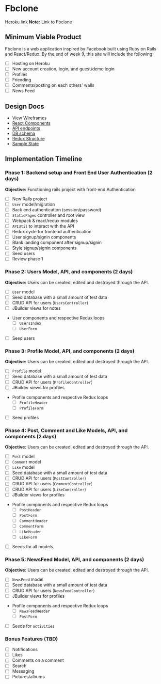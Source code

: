 # Fbclone

[Heroku link][heroku] **Note:** Link to Fbclone

[heroku]: http://www.herokuapp.com

## Minimum Viable Product

Fbclone is a web application inspired by Facebook built using Ruby on Rails and React/Redux. By the end of week 9, this site will include the following:

- [ ] Hosting on Heroku
- [ ] New account creation, login, and guest/demo login
- [ ] Profiles
- [ ] Friending
- [ ] Comments/posting on each others' walls
- [ ] News Feed

## Design Docs
* [View Wireframes][wireframes]
* [React Components][components]
* [API endpoints][api-endpoints]
* [DB schema][schema]
* [Redux Structure][redux-structure]
* [Sample State][sample-state]

[wireframes]: docs/wireframes
[components]: docs/component-heirarchy.md
[redux-structure]: docs/redux-structure.md
[sample-state]: docs/sample-state.md
[api-endpoints]: docs/api-endpoints.md
[schema]: docs/schema.md

## Implementation Timeline

### Phase 1: Backend setup and Front End User Authentication (2 days)

**Objective:** Functioning rails project with front-end Authentication

- [ ] New Rails project
- [ ] `User` model/migration
- [ ] Back end authentication (session/password)
- [ ] `StaticPages` controller and root view
- [ ] Webpack & react/redux modules
- [ ] `APIUtil` to interact with the API
- [ ] Redux cycle for frontend authentication
- [ ] User signup/signin components
- [ ] Blank landing component after signup/signin
- [ ] Style signup/signin components
- [ ] Seed users
- [ ] Review phase 1

### Phase 2: Users Model, API, and components (2 days)

**Objective:** Users can be created, edited and destroyed through
the API.

- [ ] `User` model
- [ ] Seed database with a small amount of test data
- [ ] CRUD API for users (`UsersController`)
- [ ] JBuilder views for notes
- User components and respective Redux loops
  - [ ] `UsersIndex`
  - [ ] `UserForm`
- [ ] Seed users

### Phase 3: Profile Model, API, and components (2 days)

**Objective:** Users can be created, edited and destroyed through
the API.

- [ ] `Profile` model
- [ ] Seed database with a small amount of test data
- [ ] CRUD API for users (`ProfileController`)
- [ ] JBuilder views for profiles
- Profile components and respective Redux loops
  - [ ] `ProfileHeader`
  - [ ] `ProfileForm`
- [ ] Seed profiles

### Phase 4: Post, Comment and Like Models, API, and components (2 days)

**Objective:** Users can be created, edited and destroyed through
the API.

- [ ] `Post` model
- [ ] `Comment` model
- [ ] `Like` model
- [ ] Seed database with a small amount of test data
- [ ] CRUD API for users (`PostController`)
- [ ] CRUD API for users (`CommentController`)
- [ ] CRUD API for users (`LikeController`)
- [ ] JBuilder views for profiles
- Profile components and respective Redux loops
  - [ ] `PostHeader`
  - [ ] `PostForm`
  - [ ] `CommentHeader`
  - [ ] `CommentForm`
  - [ ] `LikeHeader`
  - [ ] `LikeForm`
- [ ] Seeds for all models

### Phase 5: NewsFeed Model, API, and components (2 days)

**Objective:** Users can be created, edited and destroyed through
the API.

- [ ] `NewsFeed` model
- [ ] Seed database with a small amount of test data
- [ ] CRUD API for users (`NewsFeedController`)
- [ ] JBuilder views for profiles
- Profile components and respective Redux loops
  - [ ] `NewsFeedHeader`
  - [ ] `PostForm`
- [ ] Seeds for `activities`


### Bonus Features (TBD)
- [ ] Notifications
- [ ] Likes
- [ ] Comments on a comment
- [ ] Search
- [ ] Messaging
- [ ] Pictures/albums
